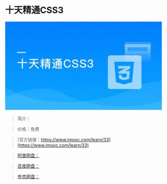 # 十天精通CSS3

![img](../../assets/5fe442db0001951405400304.jpg)

> 简介：

> 价格：免费

> [官方链接：https://www.imooc.com/learn/33](https://www.imooc.com/learn/33)

> [阿里网盘：]()

> [百度网盘：]()

> [夸克网盘：]()

